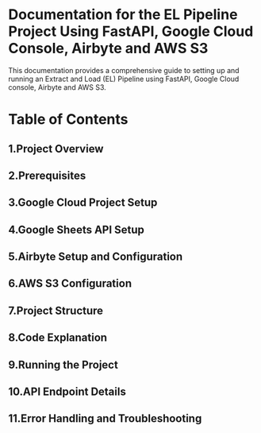 # Documentation for the EL Pipeline Project Using FastAPI, Google Cloud Console, Airbyte and AWS S3

This documentation provides a comprehensive guide to setting up and running an Extract and Load (EL) Pipeline using FastAPI, Google Cloud console, Airbyte and AWS S3.

# Table of Contents
## 1.Project Overview
## 2.Prerequisites
## 3.Google Cloud Project Setup
## 4.Google Sheets API Setup
## 5.Airbyte Setup and Configuration
## 6.AWS S3 Configuration
## 7.Project Structure
## 8.Code Explanation
## 9.Running the Project
## 10.API Endpoint Details
## 11.Error Handling and Troubleshooting
